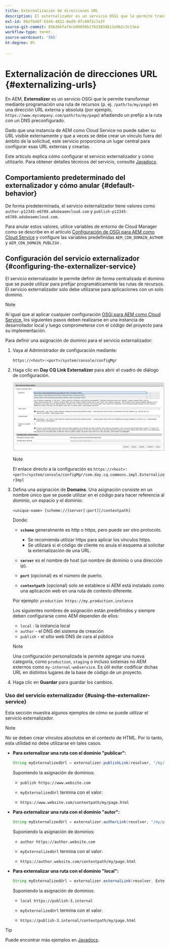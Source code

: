 ```yaml
---
title: Externalización de direcciones URL
description: El externalizador es un servicio OSGi que le permite transformar mediante programación una ruta de recurso en una dirección URL externa y absoluta.
exl-id: 06efb40f-6344-4831-8ed9-9fc49f2c7a3f
source-git-commit: 856266faf4cb99056b1763383d611e9b2c3c13ea
workflow-type: tm+mt
source-wordcount: '565'
ht-degree: 0%

---
```


# Externalización de direcciones URL {#externalizing-urls}

En AEM, **Externalizer** es un servicio OSGi que le permite transformar mediante programación una ruta de recursos (p. ej. `/path/to/my/page`) en una dirección URL externa y absoluta (por ejemplo, `https://www.mycompany.com/path/to/my/page`) añadiendo un prefijo a la ruta con un DNS preconfigurado.

Dado que una instancia de AEM como Cloud Service no puede saber su URL visible externamente y que a veces se debe crear un vínculo fuera del ámbito de la solicitud, este servicio proporciona un lugar central para configurar esas URL externas y crearlas.

Este artículo explica cómo configurar el servicio externalizador y cómo utilizarlo. Para obtener detalles técnicos del servicio, consulte [Javadocs](https://experienceleague.adobe.com/docs/experience-manager-cloud-service-javadoc/com/day/cq/commons/Externalizer.html).

## Comportamiento predeterminado del externalizador y cómo anular {#default-behavior}

De forma predeterminada, el servicio externalizador tiene valores como `author-p12345-e6789.adobeaemcloud.com` y `publish-p12345-e6789.adobeaemcloud.com`.

Para anular estos valores, utilice variables de entorno de Cloud Manager como se describe en el artículo [Configuración de OSGi para AEM como Cloud Service](/help/implementing/deploying/configuring-osgi.md#cloud-manager-api-format-for-setting-properties) y configure las variables predefinidas `AEM_CDN_DOMAIN_AUTHOR` y `AEM_CDN_DOMAIN_PUBLISH` .

## Configuración del servicio externalizador {#configuring-the-externalizer-service}

El servicio externalizador le permite definir de forma centralizada el dominio que se puede utilizar para prefijar programáticamente las rutas de recursos. El servicio externalizador solo debe utilizarse para aplicaciones con un solo dominio.

>[!NOTE]
>
>Al igual que al aplicar cualquier configuración [OSGi para AEM como Cloud Service,](/help/implementing/deploying/overview.md#osgi-configuration) los siguientes pasos deben realizarse en una instancia de desarrollador local y luego comprometerse con el código del proyecto para su implementación.

Para definir una asignación de dominio para el servicio externalizador:

1. Vaya al Administrador de configuración mediante:

   `https://<host>:<port>/system/console/configMgr`

1. Haga clic en **Day CQ Link Externalizer** para abrir el cuadro de diálogo de configuración.

   ![La configuración Externalizer OSGi](./assets/externalizer-osgi.png)

   >[!NOTE]
   >
   >El enlace directo a la configuración es `https://<host>:<port>/system/console/configMgr/com.day.cq.commons.impl.ExternalizerImpl`

1. Defina una asignación de **Domains**. Una asignación consiste en un nombre único que se puede utilizar en el código para hacer referencia al dominio, un espacio y el dominio:

   `<unique-name> [scheme://]server[:port][/contextpath]`

   Donde:

   * **`scheme`** generalmente es http o https, pero puede ser otro protocolo.

      * Se recomienda utilizar https para aplicar los vínculos https.
      * Se utilizará si el código de cliente no anula el esquema al solicitar la externalización de una URL.
   * **`server`** es el nombre de host (un nombre de dominio o una dirección ip).
   * **`port`** (opcional) es el número de puerto.
   * **`contextpath`** (opcional) solo se establece si AEM está instalado como una aplicación web en una ruta de contexto diferente.

   Por ejemplo: `production https://my.production.instance`

   Los siguientes nombres de asignación están predefinidos y siempre deben configurarse como AEM dependen de ellos:

   * `local` : la instancia local
   * `author` - el DNS del sistema de creación
   * `publish` - el sitio web DNS de cara al público

   >[!NOTE]
   >
   >Una configuración personalizada le permite agregar una nueva categoría, como `production`, `staging` o incluso sistemas no AEM externos como `my-internal-webservice`. Es útil evitar codificar dichas URL en distintos lugares de la base de código de un proyecto.

1. Haga clic en **Guardar** para guardar los cambios.

### Uso del servicio externalizador {#using-the-externalizer-service}

Esta sección muestra algunos ejemplos de cómo se puede utilizar el servicio externalizador.

>[!NOTE]
>
>No se deben crear vínculos absolutos en el contexto de HTML. Por lo tanto, esta utilidad no debe utilizarse en tales casos.

* **Para externalizar una ruta con el dominio &quot;publicar&quot;:**

   ```java
   String myExternalizedUrl = externalizer.publishLink(resolver, "/my/page") + ".html";
   ```

   Suponiendo la asignación de dominios:

   * `publish https://www.website.com`

   * `myExternalizedUrl` termina con el valor:

   * `https://www.website.com/contextpath/my/page.html`

* **Para externalizar una ruta con el dominio &quot;autor&quot;:**

   ```java
   String myExternalizedUrl = externalizer.authorLink(resolver, "/my/page") + ".html";
   ```

   Suponiendo la asignación de dominios:

   * `author https://author.website.com`

   * `myExternalizedUrl` termina con el valor:

   * `https://author.website.com/contextpath/my/page.html`

* **Para externalizar una ruta con el dominio &quot;local&quot;:**

   ```java
   String myExternalizedUrl = externalizer.externalLink(resolver, Externalizer.LOCAL, "/my/page") + ".html";
   ```

   Suponiendo la asignación de dominios:

   * `local https://publish-3.internal`

   * `myExternalizedUrl` termina con el valor:

   * `https://publish-3.internal/contextpath/my/page.html`

>[!TIP]
>
>Puede encontrar más ejemplos en [Javadocs](https://experienceleague.adobe.com/docs/experience-manager-cloud-service-javadoc/com/day/cq/commons/Externalizer.html).

